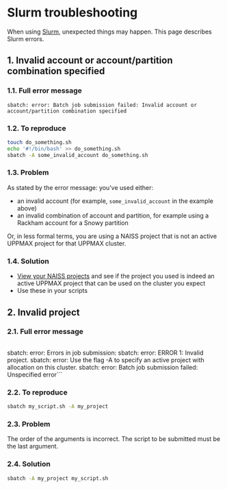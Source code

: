 # Slurm troubleshooting

When using [Slurm](slurm.md), unexpected things may happen.
This page describes Slurm errors.

## 1. Invalid account or account/partition combination specified

### 1.1. Full error message

```text
sbatch: error: Batch job submission failed: Invalid account or account/partition combination specified
```

### 1.2. To reproduce

```bash
touch do_something.sh
echo '#!/bin/bash' >> do_something.sh 
sbatch -A some_invalid_account do_something.sh 
```

### 1.3. Problem

As stated by the error message: you've used either:

- an invalid account (for example, `some_invalid_account` in the example above)
- an invalid combination of account and partition,
  for example using a Rackham account for a Snowy partition

Or, in less formal terms, you are using a NAISS project that is not
an active UPPMAX project for that UPPMAX cluster.

### 1.4. Solution

- [View your NAISS projects](https://docs.uppmax.uu.se/getting_started/project/#view-your-uppmax-projects)
  and see if the project you used is indeed an active UPPMAX project that can
  be used on the cluster you expect
- Use these in your scripts


## 2. Invalid project

### 2.1. Full error message

```text
````

sbatch: error: Errors in job submission:
sbatch: error: ERROR 1: Invalid project.
sbatch: error: Use the flag -A to specify an active project with allocation on this cluster.
sbatch: error: Batch job submission failed: Unspecified error```

### 2.2. To reproduce

```bash
sbatch my_script.sh -A my_project
```

### 2.3. Problem

The order of the arguments is incorrect.
The script to be submitted must be the last argument.

### 2.4. Solution

```bash
sbatch -A my_project my_script.sh
```
